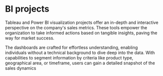 # BI projects

Tableau and Power BI visualization projects offer an in-depth and interactive perspective on the company's sales metrics. These tools empower the organization to take informed actions based on tangible insights, paving the way for market success.

The dashboards are crafted for effortless understanding, enabling individuals without a technical background to dive deep into the data. With capabilities to segment information by criteria like product type, geographical area, or timeframe, users can gain a detailed snapshot of the sales dynamics
